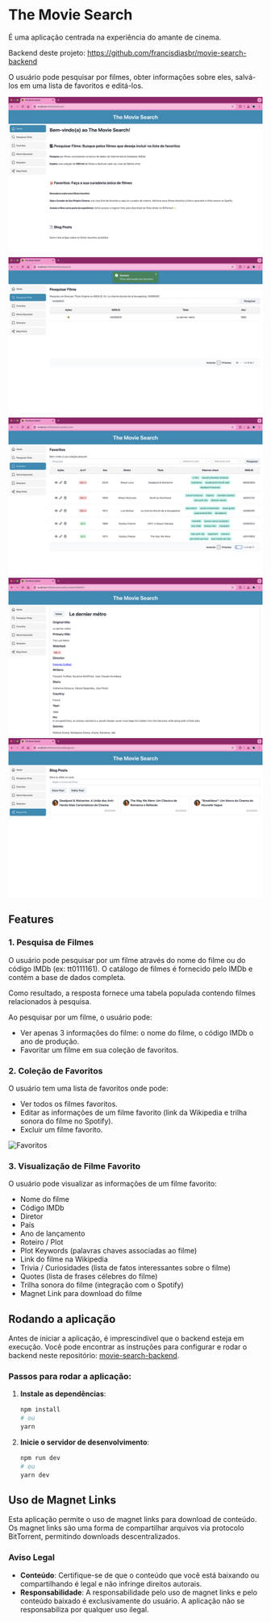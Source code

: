 # The Movie Search

É uma aplicação centrada na experiência do amante de cinema.

Backend deste projeto: https://github.com/francisdiasbr/movie-search-backend

O usuário pode pesquisar por filmes, obter informações sobre eles, salvá-los em uma lista de favoritos e editá-los.

![Home](public/home-page.png)
![Pesquisar Filme](public/search-page.png)
![Favoritos](public/favorites-page.png)
![Página de um filme favorito](public/favorite-page.png)
![Página das postagens](public/blogposts-page.png)

## Features

### 1. Pesquisa de Filmes

O usuário pode pesquisar por um filme através do nome do filme ou do código IMDb (ex: tt0111161). O catálogo de filmes é fornecido pelo IMDb e contém a base de dados completa.

Como resultado, a resposta fornece uma tabela populada contendo filmes relacionados à pesquisa.

Ao pesquisar por um filme, o usuário pode:

- Ver apenas 3 informações do filme: o nome do filme, o código IMDb o ano de produção.
- Favoritar um filme em sua coleção de favoritos.

### 2. Coleção de Favoritos

O usuário tem uma lista de favoritos onde pode:

- Ver todos os filmes favoritos.
- Editar as informações de um filme favorito (link da Wikipedia e trilha sonora do filme no Spotify).
- Excluir um filme favorito.

![Favoritos](public/favorites_table.png)

### 3. Visualização de Filme Favorito

O usuário pode visualizar as informações de um filme favorito:

- Nome do filme
- Código IMDb
- Diretor
- País
- Ano de lançamento
- Roteiro / Plot
- Plot Keywords (palavras chaves associadas ao filme)
- Link do filme na Wikipedia
- Trivia / Curiosidades (lista de fatos interessantes sobre o filme)
- Quotes (lista de frases célebres do filme)
- Trilha sonora do filme (integração com o Spotify)
- Magnet Link para download do filme

## Rodando a aplicação

Antes de iniciar a aplicação, é imprescindível que o backend esteja em execução. Você pode encontrar as instruções para configurar e rodar o backend neste repositório: [movie-search-backend](https://github.com/francisdiasbr/movie-search-backend).

### Passos para rodar a aplicação:

1. **Instale as dependências**:

   ```bash
   npm install
   # ou
   yarn
   ```

2. **Inicie o servidor de desenvolvimento**:
   ```bash
   npm run dev
   # ou
   yarn dev
   ```

## Uso de Magnet Links

Esta aplicação permite o uso de magnet links para download de conteúdo. Os magnet links são uma forma de compartilhar arquivos via protocolo BitTorrent, permitindo downloads descentralizados.

### Aviso Legal

- **Conteúdo**: Certifique-se de que o conteúdo que você está baixando ou compartilhando é legal e não infringe direitos autorais.
- **Responsabilidade**: A responsabilidade pelo uso de magnet links e pelo conteúdo baixado é exclusivamente do usuário. A aplicação não se responsabiliza por qualquer uso ilegal.
